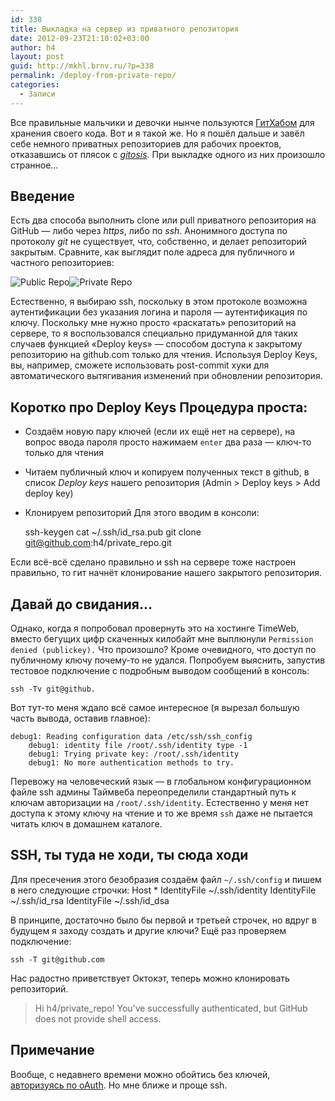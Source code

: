 ```yaml
---
id: 338
title: Выкладка на сервер из приватного репозитория
date: 2012-09-23T21:10:02+03:00
author: h4
layout: post
guid: http://mkhl.brnv.ru/?p=338
permalink: /deploy-from-private-repo/
categories:
  - Записи
---
```

Все правильные мальчики и девочки нынче пользуются [ГитХабом](http://github.com/) для хранения своего кода. Вот и я такой же. Но я пошёл дальше и завёл себе немного приватных репозиториев для рабочих проектов, отказавшись от плясок с _[gitosis](http://noteskeeper.ru/63/)_. При выкладке одного из них произошло странное…

## Введение

Есть два способа выполнить clone или pull приватного репозитория на GitHub — либо через _https_, либо по _ssh_. Анонимного доступа по протоколу _git_ не существует, что, собственно, и делает репозиторий закрытым. Сравните, как выглядит поле адреса для публичного и частного репозиториев:

![Public Repo](https://api.monosnap.com/image/download?id=XjufrxdtOVeFkLFGhQYLaeVPR)![Private Repo](https://api.monosnap.com/image/download?id=VWZrMESeDvFsDPxwHlVGyMvRQ) 

Естественно, я выбираю ssh, поскольку в этом протоколе возможна аутентификации без указания логина и пароля — аутентификация по ключу. Поскольку мне нужно просто «раскатать» репозиторий на сервере, то я воспользовался специально придуманной для таких случаев функцией «Deploy keys» — способом доступа к закрытому репозиторию на github.com только для чтения. Используя Deploy Keys, вы, например, сможете использовать post-commit хуки для автоматического вытягивания изменений при обновлении репозитория.

## Коротко про Deploy Keys Процедура проста:

  * Создаём новую пару ключей (если их ещё нет на сервере), на вопрос ввода пароля просто нажимаем `enter` два раза — ключ-то только для чтения
  * Читаем публичный ключ и копируем полученных текст в github, в список _Deploy keys_ нашего репозитория (Admin > Deploy keys > Add deploy key) 
  * Клонируем репозиторий Для этого вводим в консоли:
    
    ssh-keygen cat ~/.ssh/id&#95;rsa.pub git clone git@github.com:h4/private&#95;repo.git

Если всё-всё сделано правильно и ssh на сервере тоже настроен правильно, то гит начнёт клонирование нашего закрытого репозитория.

## Давай до свидания&#8230;

Однако, когда я попробовал провернуть это на хостинге TimeWeb, вместо бегущих цифр скаченных килобайт мне выплюнули `Permission denied (publickey).` Что произошло? Кроме очевидного, что доступ по публичному ключу почему-то не удался. Попробуем выяснить, запустив тестовое подключение с подробным выводом сообщений в консоль:

    ssh -Tv git@github.
    

Вот тут-то меня ждало всё самое интересное (я вырезал большую часть вывода, оставив главное):

    debug1: Reading configuration data /etc/ssh/ssh_config
        debug1: identity file /root/.ssh/identity type -1
        debug1: Trying private key: /root/.ssh/identity
        debug1: No more authentication methods to try.
    

Перевожу на человеческий язык — в глобальном конфигурационном файле ssh админы Таймвеба переопределили стандартный путь к ключам авторизации на `/root/.ssh/identity`. Естественно у меня нет доступа к этому ключу на чтение и то же время `ssh` даже не пытается читать ключ в домашнем каталоге.

## SSH, ты туда не ходи, ты сюда ходи

Для пресечения этого безобразия создаём файл `~/.ssh/config` и пишем в него следующие строчки: Host * IdentityFile ~/.ssh/identity IdentityFile ~/.ssh/id&#95;rsa IdentityFile ~/.ssh/id&#95;dsa

В принципе, достаточно было бы первой и третьей строчек, но вдруг в будущем я заходу создать и другие ключи? Ещё раз проверяем подключение:

    ssh -T git@github.com
    

Нас радостно приветствует Октокэт, теперь можно клонировать репозиторий.

> Hi h4/private_repo! You&#8217;ve successfully authenticated, but GitHub does not provide shell access.

## Примечание

Вообще, с недавнего времени можно обойтись без ключей, [авторизуясь по oAuth](https://github.com/blog/1270-easier-builds-and-deployments-using-git-over-https-and-oauth). Но мне ближе и проще ssh.